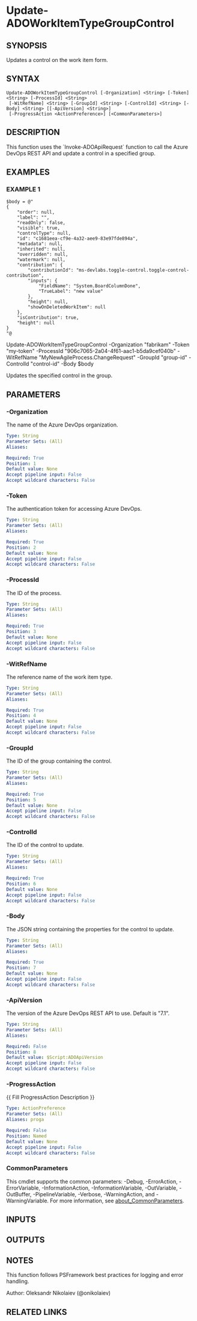 ﻿---
external help file: ado.tools-help.xml
Module Name: ado.tools
online version:
schema: 2.0.0
---

# Update-ADOWorkItemTypeGroupControl

## SYNOPSIS
Updates a control on the work item form.

## SYNTAX

```
Update-ADOWorkItemTypeGroupControl [-Organization] <String> [-Token] <String> [-ProcessId] <String>
 [-WitRefName] <String> [-GroupId] <String> [-ControlId] <String> [-Body] <String> [[-ApiVersion] <String>]
 [-ProgressAction <ActionPreference>] [<CommonParameters>]
```

## DESCRIPTION
This function uses the \`Invoke-ADOApiRequest\` function to call the Azure DevOps REST API and update a control in a specified group.

## EXAMPLES

### EXAMPLE 1
```
$body = @"
{
    "order": null,
    "label": "",
    "readOnly": false,
    "visible": true,
    "controlType": null,
    "id": "c1681eea-cf9e-4a32-aee9-83e97fde894a",
    "metadata": null,
    "inherited": null,
    "overridden": null,
    "watermark": null,
    "contribution": {
        "contributionId": "ms-devlabs.toggle-control.toggle-control-contribution",
        "inputs": {
            "FieldName": "System.BoardColumnDone",
            "TrueLabel": "new value"
        },
        "height": null,
        "showOnDeletedWorkItem": null
    },
    "isContribution": true,
    "height": null
}
"@
```

Update-ADOWorkItemTypeGroupControl -Organization "fabrikam" -Token "my-token" -ProcessId "906c7065-2a04-4f61-aac1-b5da9cef040b" -WitRefName "MyNewAgileProcess.ChangeRequest" -GroupId "group-id" -ControlId "control-id" -Body $body

Updates the specified control in the group.

## PARAMETERS

### -Organization
The name of the Azure DevOps organization.

```yaml
Type: String
Parameter Sets: (All)
Aliases:

Required: True
Position: 1
Default value: None
Accept pipeline input: False
Accept wildcard characters: False
```

### -Token
The authentication token for accessing Azure DevOps.

```yaml
Type: String
Parameter Sets: (All)
Aliases:

Required: True
Position: 2
Default value: None
Accept pipeline input: False
Accept wildcard characters: False
```

### -ProcessId
The ID of the process.

```yaml
Type: String
Parameter Sets: (All)
Aliases:

Required: True
Position: 3
Default value: None
Accept pipeline input: False
Accept wildcard characters: False
```

### -WitRefName
The reference name of the work item type.

```yaml
Type: String
Parameter Sets: (All)
Aliases:

Required: True
Position: 4
Default value: None
Accept pipeline input: False
Accept wildcard characters: False
```

### -GroupId
The ID of the group containing the control.

```yaml
Type: String
Parameter Sets: (All)
Aliases:

Required: True
Position: 5
Default value: None
Accept pipeline input: False
Accept wildcard characters: False
```

### -ControlId
The ID of the control to update.

```yaml
Type: String
Parameter Sets: (All)
Aliases:

Required: True
Position: 6
Default value: None
Accept pipeline input: False
Accept wildcard characters: False
```

### -Body
The JSON string containing the properties for the control to update.

```yaml
Type: String
Parameter Sets: (All)
Aliases:

Required: True
Position: 7
Default value: None
Accept pipeline input: False
Accept wildcard characters: False
```

### -ApiVersion
The version of the Azure DevOps REST API to use.
Default is "7.1".

```yaml
Type: String
Parameter Sets: (All)
Aliases:

Required: False
Position: 8
Default value: $Script:ADOApiVersion
Accept pipeline input: False
Accept wildcard characters: False
```

### -ProgressAction
{{ Fill ProgressAction Description }}

```yaml
Type: ActionPreference
Parameter Sets: (All)
Aliases: proga

Required: False
Position: Named
Default value: None
Accept pipeline input: False
Accept wildcard characters: False
```

### CommonParameters
This cmdlet supports the common parameters: -Debug, -ErrorAction, -ErrorVariable, -InformationAction, -InformationVariable, -OutVariable, -OutBuffer, -PipelineVariable, -Verbose, -WarningAction, and -WarningVariable. For more information, see [about_CommonParameters](http://go.microsoft.com/fwlink/?LinkID=113216).

## INPUTS

## OUTPUTS

## NOTES
This function follows PSFramework best practices for logging and error handling.

Author: Oleksandr Nikolaiev (@onikolaiev)

## RELATED LINKS

